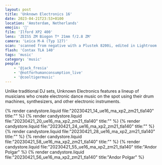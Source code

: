 ```yaml
---
layout: post
title: 'Unknown Electronics 16'
date: 2023-04-21T23:53+0100
location: 'Amsterdam, Netherlands'
emojis: '🎹'
film: 'Ilford XP2 400'
lens: 'ZEISS ZM Biogon T* 21mm f/2.8 ZM'
camera: 'Leica M-A (Typ 127)'
scan: 'scanned from negative with a Plustek 8200i, edited in Lightroom'
flash: 'Contax TLA 140'
tags: 'music'
category: 'music'
people: 
    - '@jack_fresia'
    - '@notforhumanconsumption_live'
    - '@cooltigermusic'
---
```


Unlike traditional DJ sets, Unknown Electronics features a lineup of musicians who create electronic dance music on the spot using their drum machines, synthesizers, and other electronic instruments.

{% render candystore.liquid file:"20230421_14_ue16_ma_xp2_zm21_tla140" title:"" %}
{% render candystore.liquid file:"20230421_20_ue16_ma_xp2_zm21_tla140" title:"" %}
{% render candystore.liquid file:"20230421_24_ue16_ma_xp2_zm21_tla140" title:"" %}
{% render candystore.liquid file:"20230421_28_ue16_ma_xp2_zm21_tla140" title:"" %}
{% render candystore.liquid file:"20230421_58_ue16_ma_xp2_zm21_tla140" title:"" %}
{% render candystore.liquid file:"20230421_55_ue16_ma_xp2_zm21_tla140" title:"Andor Polgar" %}
{% render candystore.liquid file:"20230421_56_ue16_ma_xp2_zm21_tla140" title:"Andor Polgar" %}
